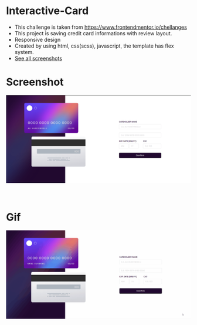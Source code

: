 # Interactive-Card
- This challenge is taken from https://www.frontendmentor.io/chellanges
- This project is saving credit card informations with review layout.
- Responsive design
- Created by using html, css(scss), javascript, the template has flex system.
- <a href="src/screenshots"> See all screenshots </a>

# Screenshot <br>

![desktop](src/screenshots/dekstop.png)
<br><br><br>
# Gif
![gif](src/screenshots/gif.gif)
<br><br><br>

